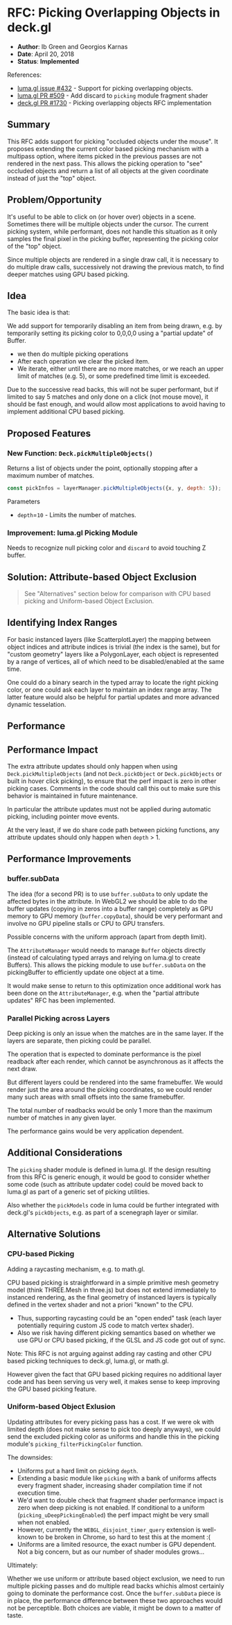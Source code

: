 # RFC: Picking Overlapping Objects in deck.gl

* **Author**: Ib Green and Georgios Karnas
* **Date**: April 20, 2018
* **Status**: **Implemented**

References:
* [luma.gl issue #432](https://github.com/uber/luma.gl/issues/432) - Support for picking overlapping objects.
* [luma.gl PR #509](https://github.com/uber/luma.gl/pull/509) - Add discard to `picking` module fragment shader
* [deck.gl PR #1730](https://github.com/uber/deck.gl/pull/1730) - Picking overlapping objects RFC implementation


## Summary

This RFC adds support for picking "occluded objects under the mouse". It proposes extending the current color based picking mechanism with a multipass option, where items picked in the previous passes are not rendered in the next pass. This allows the picking operation to "see" occluded objects and return a list of all objects at the given coordinate instead of just the "top" object.


## Problem/Opportunity

It's useful to be able to click on (or hover over) objects in a scene. Sometimes there will be multiple objects under the cursor. The current picking system, while performant, does not handle this situation as it only samples the final pixel in the picking buffer, representing the picking color of the "top" object.

Since multiple objects are rendered in a single draw call, it is necessary to do multiple draw calls, successively not drawing the previous match, to find deeper matches using GPU based picking.


## Idea

The basic idea is that:

We add support for temporarily disabling an item from being drawn, e.g. by temporarily setting its picking color to 0,0,0,0 using a "partial update" of Buffer.

* we then do multiple picking operations
* After each operation we clear the picked item.
* We iterate, either until there are no more matches, or we reach an upper limit of matches (e.g. 5), or some predefined time limit is exceeded.

Due to the successive read backs, this will not be super performant, but if limited to say 5 matches and only done on a click (not mouse move), it should be fast enough, and would allow most applications to avoid having to implement additional CPU based picking.



## Proposed Features


### New Function: `Deck.pickMultipleObjects()`

Returns a list of objects under the point, optionally stopping after a maximum number of matches.

```js
const pickInfos = layerManager.pickMultipleObjects({x, y, depth: 5});
```

Parameters
* `depth`=`10` - Limits the number of matches.


### Improvement: luma.gl Picking Module

Needs to recognize null picking color and `discard` to avoid touching Z buffer.



## Solution: Attribute-based Object Exclusion

> See "Alternatives" section below for comparison with CPU based picking and Uniform-based Object Exclusion.


## Identifying Index Ranges

For basic instanced layers (like ScatterplotLayer) the mapping between object indices and attribute indices is trivial (the index is the same), but for "custom geometry" layers like a PolygonLayer, each object is represented by a range of vertices, all of which need to be disabled/enabled at the same time.

One could do a binary search in the typed array to locate the right picking color, or one could ask each layer to maintain an index range array. The latter feature would also be helpful for partial updates and more advanced dynamic tesselation.


## Performance

## Performance Impact

The extra attribute updates should only happen when using `Deck.pickMultipleObjects` (and not `Deck.pickObject` or `Deck.pickObjects` or built in hover click picking), to ensure that the perf impact is zero in other picking cases. Comments in the code should call this out to make sure this behavior is maintained in future maintenance.

In particular the attribute updates must not be applied during automatic picking, including pointer move events.

At the very least, if we do share code path between picking functions, any attribute updates should only happen when `depth` > 1.


## Performance Improvements

### buffer.subData

The idea (for a second PR) is to use `buffer.subData` to only update the affected bytes in the attribute.
In WebGL2 we should be able to do the buffer updates (copying in zeros into a buffer range) completely as GPU memory to GPU memory (`buffer.copyData`), should be very performant and involve no GPU pipeline stalls or CPU to GPU transfers.

Possible concerns with the uniform approach (apart from depth limit).

The `AttributeManager` would needs to manage `Buffer` objects directly (instead of calculating typed arrays and relying on luma.gl to create Buffers). This allows the picking module to use `buffer.subData` on the pickingBuffer to efficiently update one object at a time.

It would make sense to return to this optimization once additional work has been done on the `AttributeManager`, e.g. when the "partial attribute updates" RFC has been implemented.


### Parallel Picking across Layers

Deep picking is only an issue when the matches are in the same layer. If the layers are separate, then picking could be parallel.

The operation that is expected to dominate performance is the pixel readback after each render, which cannot be asynchronous as it affects the next draw.

But different layers could be rendered into the same framebuffer. We would render just the area around the picking coordinates, so we could render many such areas with small offsets into the same framebuffer.

The total number of readbacks would be only 1 more than the maximum number of matches in any given layer.

The performance gains would be very application dependent.


## Additional Considerations

The `picking` shader module is defined in luma.gl. If the design resulting from this RFC is generic enough, it would be good to consider whether some code (such as attribute updater code) could be moved back to luma.gl as part of a generic set of picking utilities.

Also whether the `pickModels` code in luma could be further integrated with deck.gl's `pickObjects`, e.g. as part of a scenegraph layer or similar.



## Alternative Solutions

### CPU-based Picking

Adding a raycasting mechanism, e.g. to math.gl.

CPU based picking is straightforward in a simple primitive mesh geometry model (think THREE.Mesh in three.js) but does not extend immediately to instanced rendering, as the final geometry of instanced layers is typically defined in the vertex shader and not a priori "known" to the CPU.

* Thus, supporting raycasting could be an "open ended" task (each layer potentially requiring custom JS code to match vertex shader).
* Also we risk having different picking semantics based on whether we use GPU or CPU based picking, if the GLSL and JS code got out of sync.

Note: This RFC is not arguing against adding ray casting and other CPU based picking techniques to deck.gl, luma.gl, or math.gl.

However given the fact that GPU based picking requires no additional layer code and has been serving us very well, it makes sense to keep improving the GPU based picking feature.


### Uniform-based Object Exlusion

Updating attributes for every picking pass has a cost. If we were ok with limited depth (does not make sense to pick too deeply anyways), we could send the excluded picking color as uniforms and handle this in the picking module's `picking_filterPickingColor` function.


The downsides:

* Uniforms put a hard limit on picking `depth`.
* Extending a basic module like `picking` with a bank of uniforms affects every fragment shader, increasing shader compilation time if not execution time.
* We'd want to double check that fragment shader performance impact is zero when deep picking is not enabled. If conditional to a uniform (`picking_uDeepPickingEnabled`) the perf impact might be very small when not enabled.
* However, currently the `WEBGL_disjoint_timer_query` extension is well-known to be broken in Chrome, so hard to test this at the moment :(
* Uniforms are a limited resource, the exact number is GPU dependent. Not a big concern, but as our number of shader modules grows...

Ultimately:

Whether we use uniform or attribute based object exclusion, we need to run multiple picking passes and do multiple read backs whichis almost certainly going to dominate the performance cost. Once the `buffer.subData` piece is in place, the performance difference between these two approaches would not be perceptible. Both choices are viable, it might be down to a matter of taste.
